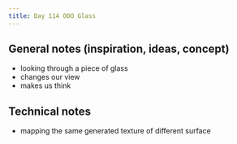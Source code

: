 ```yaml
---
title: Day 114 OOO Glass
---
```


## General notes (inspiration, ideas, concept)

- looking through a piece of glass
- changes our view
- makes us think

## Technical notes

- mapping the same generated texture of different surface
